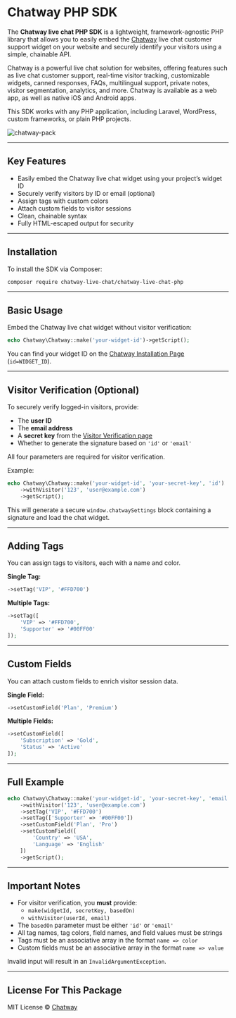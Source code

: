 
# Chatway PHP SDK

The **Chatway live chat PHP SDK** is a lightweight, framework-agnostic PHP library that allows you to easily embed the [Chatway](https://chatway.app/?utm_source=packagist) live chat customer support widget on your website and securely identify your visitors using a simple, chainable API.

Chatway is a powerful live chat solution for websites, offering features such as live chat customer support, real-time visitor tracking, customizable widgets, canned responses, FAQs, multilingual support, private notes, visitor segmentation, analytics, and more. Chatway is available as a web app, as well as native iOS and Android apps.

This SDK works with any PHP application, including Laravel, WordPress, custom frameworks, or plain PHP projects.

![chatway-pack](https://github.com/user-attachments/assets/23333c76-e427-487d-8341-d8579fe537de)

---

## Key Features

- Easily embed the Chatway live chat widget using your project’s widget ID
- Securely verify visitors by ID or email (optional)
- Assign tags with custom colors
- Attach custom fields to visitor sessions
- Clean, chainable syntax
- Fully HTML-escaped output for security

---

## Installation

To install the SDK via Composer:

```bash
composer require chatway-live-chat/chatway-live-chat-php
```

---

## Basic Usage

Embed the Chatway live chat widget without visitor verification:

```php
echo Chatway\Chatway::make('your-widget-id')->getScript();
```

You can find your widget ID on the [Chatway Installation Page](https://go.chatway.app/installation) (`id=WIDGET_ID`).

---

## Visitor Verification (Optional)

To securely verify logged-in visitors, provide:

- The **user ID**
- The **email address**
- A **secret key** from the [Visitor Verification page](https://go.chatway.app/visitors-verification)
- Whether to generate the signature based on `'id'` or `'email'`

All four parameters are required for visitor verification.

Example:

```php
echo Chatway\Chatway::make('your-widget-id', 'your-secret-key', 'id')
    ->withVisitor('123', 'user@example.com')
    ->getScript();
```

This will generate a secure `window.chatwaySettings` block containing a signature and load the chat widget.

---

## Adding Tags

You can assign tags to visitors, each with a name and color.

**Single Tag:**

```php
->setTag('VIP', '#FFD700')
```

**Multiple Tags:**

```php
->setTag([
    'VIP' => '#FFD700',
    'Supporter' => '#00FF00'
]);
```

---

## Custom Fields

You can attach custom fields to enrich visitor session data.

**Single Field:**

```php
->setCustomField('Plan', 'Premium')
```

**Multiple Fields:**

```php
->setCustomField([
    'Subscription' => 'Gold',
    'Status' => 'Active'
]);
```

---

## Full Example

```php
echo Chatway\Chatway::make('your-widget-id', 'your-secret-key', 'email')
    ->withVisitor('123', 'user@example.com')
    ->setTag('VIP', '#FFD700')
    ->setTag(['Supporter' => '#00FF00'])
    ->setCustomField('Plan', 'Pro')
    ->setCustomField([
        'Country' => 'USA',
        'Language' => 'English'
    ])
    ->getScript();
```

---

## Important Notes

- For visitor verification, you **must** provide:
  - `make(widgetId, secretKey, basedOn)`
  - `withVisitor(userId, email)`
- The `basedOn` parameter must be either `'id'` or `'email'`
- All tag names, tag colors, field names, and field values must be strings
- Tags must be an associative array in the format `name => color`
- Custom fields must be an associative array in the format `name => value`

Invalid input will result in an `InvalidArgumentException`.

---

## License For This Package

MIT License © [Chatway](https://chatway.app)
